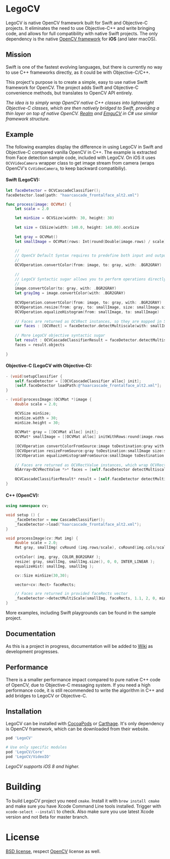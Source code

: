 # LegoCV

LegoCV is native OpenCV framework built for Swift and Objective-C projects. It eliminates the need to use Objective-C++ and write bringing code, and allows for full compatibility with native Swift projects. The only dependency is the native [OpenCV framework](http://opencv.org) for **iOS** (and later macOS).

## Mission

Swift is one of the fastest evolving languages, but there is currently no way to use C++ frameworks directly, as it could be with Objective-C/C++.

This project's purpose is to create a simple, easy to use native Swift framework for OpenCV. The project adds Swift and Objective-C convenience methods, but translates to OpenCV API entirely.

*The idea is to simply wrap OpenCV native C++ classes into lightweight Objective-C classes, which are then natively bridged to Swift, providing a thin layer on top of native OpenCV. [Realm](https://realm.io) and [EmguCV](http://www.emgu.com) in C# use similar framework structure.*

## Example

The following examples display the difference in using LegoCV in Swift and Objective-C compared vanilla OpenCV in C++.
The example is extracted from Face detection sample code, included with LegoCV. On iOS it uses `OCVVideoCamera` wrapper class to get image stream from camera (wraps OpenCV's `CvVideoCamera`, to keep backward compatibiliy).

#### Swift (LegoCV):
```swift
let faceDetector = OCVCascadeClassifier();
faceDetector.load(path: "haarcascade_frontalface_alt2.xml")

func process(image: OCVMat) {
    let scale = 2.0

    let minSize = OCVSize(width: 30, height: 30)
    
    let size = CGSize(width: 140.0, height: 140.00).ocvSize
        
    let gray = OCVMat()
    let smallImage = OCVMat(rows: Int(round(Double(image.rows) / scale)), cols: Int(round(Double(image.cols) / scale)), type: .cv8U, channels: 1)
    
    //
    // OpenCV Default Syntax requires to predefine both input and output
    //
    OCVOperation.convertColor(from: image, to: gray, with: .BGR2GRAY)
    
    //
    // LegoCV Syntactic sugar allows you to perform operations directly on the input, only defining output.
    //
    image.convertColor(to: gray, with: .BGR2GRAY)
    let grayImg = image.convertColor(with: .BGR2GRAY)
    
    OCVOperation.convertColor(from: image, to: gray, with: .BGR2GRAY)
    OCVOperation.resize(from: gray, to: smallImage, size: smallImage.size, fx: 0, fy: 0, interpolation: .linear)
    OCVOperation.equalizeHistogram(from: smallImage, to: smallImage)
    
    // Faces are returned as OCVRect instances, so they are mapped in Swift, as they are structs.
    var faces : [OCVRect] = faceDetector.detectMultiscale(with: smallImage, scaleFactor: 1.1, minNeighbours: 2, flags: 0, minSize: minSize).map { $0.rect }
    
    // More LegoCV objective syntactic sugar
    let result : OCVCascadeClassifierResult = faceDetector.detectMultiscale(on: smallImage, with: OCVCascadeClassifierOptions.default)
    faces = result.objects
    
}
```

#### Objective-C (LegoCV with Objective-C):
```objectivec
- (void)setupClassifier {
    self.faceDetector = [[OCVCascadeClassifier alloc] init];
    [self.faceDetector loadPath:@"haarcascade_frontalface_alt2.xml"];
}

- (void)processImage:(OCVMat *)image {
    double scale = 2.0;

    OCVSize minSize;
    minSize.width = 30;
    minSize.height = 30;
        
    OCVMat* gray = [[OCVMat alloc] init];
    OCVMat* smallImage = [[OCVMat alloc] initWithRows:round(image.rows / scale) cols:round(image.cols / scale) type: OCVDepthTypeCv8U, channels: 1)
    
    [OCVOperation convertColorFromSource:image toDestination:gray with:OCVColorConversionTypeBGR2GRAY];
    [OCVOperation resizeFromSource:gray toDestination:smallImage size:smallImage.size fx:0 fy:0 interpolation:OCVInterpolationTypeLinear];
    [OCVOperation equalizeHistogramFromSource:smallImage toDestination:smallImage];
    
    // Faces are returned as OCVRectValue instances, which wrap OCVRect structs.
    NSArray<OCVRectValue *>* faces = [self.faceDetector detectMultiscaleWith:smallImage scaleFactor:1.1 minNeighbours:2 flags: 0 minSize:minSize];
    
    OCVCascadeClassifierResult* result = [self.faceDetector detectMultiScaleOnImage:smallImage withOptions:[OCVCascadeClassifierOptions defaultOptions]];
}
```

#### C++ (OpenCV):
```cpp
using namespace cv;

void setup () {
    _faceDetector = new CascadeClassifier();
    _faceDetector->load("haarcascade_frontalface_alt2.xml");
}

void processImage(cv::Mat img) {
    double scale = 2.0;
    Mat gray, smallImg( cvRound (img.rows/scale), cvRound(img.cols/scale), CV_8UC1 );
    
    cvtColor( img, gray, COLOR_BGR2GRAY );
    resize( gray, smallImg, smallImg.size(), 0, 0, INTER_LINEAR );
    equalizeHist( smallImg, smallImg );

    cv::Size minSize(30,30);

    vector<cv::Rect> faceRects;

    // Faces are returned in provided faceRects vector
    _faceDetector->detectMultiScale(smallImg, faceRects, 1.1, 2, 0, minSize);
}
```

More examples, including Swift playgrounds can be found in the sample project.

## Documentation

As this is a project in progress, documentation will be added to [Wiki]() as development progresses.

## Performance

There is a smaller performance impact compared to pure native C++ code of OpenCV, due to Objective-C messaging system. If you need a high performance code, it is still recommended to write the algorithm in C++ and add bridges to LegoCV or Objective-C.

## Installation

LegoCV can be installed with [CocoaPods](https://cocoapods.org) or [Carthage](https://github.com/Carthage/Carthage). It's only dependency is OpenCV framework, which can be downloaded from their website.

```ruby
pod 'LegoCV'

# Use only specific modules
pod 'LegoCV/Core'
pod 'LegoCV/VideoIO'
```

*LegoCV supports iOS 8 and higher.*

# Building

To build LegoCV project you need `cmake`. Install it with `brew install cmake` and make sure you have Xcode Command Line tools installed. Trigger with `xcode-select --install` to check. Also make sure you use latest Xcode version and not Beta for master branch.

# License

[BSD license](https://github.com/legoless/legocv/blob/master/LICENSE), respect [OpenCV](https://github.com/opencv/opencv/blob/master/LICENSE) license as well.
